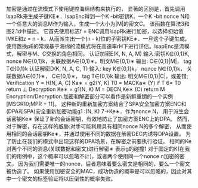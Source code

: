 加密是通过在流模式下使用键控海绵结构来执行的，
显著的区别是，首先调用IsapRk来生成子键KE∗．IsapEnc得到一个K -bit密钥K，一个K -bit nonce N和一个任意大的消息M作为输入，生成一个大小为|M|的密文C。
该函数在算法3和图2.1d中描述。
它首先使用标志f = ENC调用IsapRk进行加密，以选择初始值IVKE和z = n - k，从而派生出一个(n - k)位的子密钥KE∗．一旦这个子键生成，
使用置换pE的常规基于海绵的流模式将在高速率rH下进行评估。IsapEnc是流模式，解密与M、C交换的角色相同。
认证加密E(K, N, A, M)
输入:密钥K∈{0,1}K, nonce N∈{0,1}k，关联数据A∈{0,1}∗，明文M∈{0,1}∗
输出: C∈{0,1}|M|， tag T∈{0,1}k
认证解密D(K, N, A, C, T)
输入:	key K∈{0,1}k，
nonce N∈{0,1}k，
关联数据A∈{0,1}∗，
C∈{0,1}∗，
tag T∈{0,1}k
输出: 明文M∈{0,1}|C|，或差错;
Verification
Y = H(N, A, C)
Ka∗ = g2(Y, K)
T0 = MACKa∗ (Y)
if T 6= T0 return ⊥
Decryption
Ke∗ = g1(N, K)
M = DECN,Ke∗ (C)
return M
Encryption/Decryption.加密和解密部分可以看作是新鲜重钥的一个实例[MSGR10;MPR + 11]。
这种新的重新加密方案结合了SPA安全加密方案ENC和(DPA和SPA)安全重新加密功能g1 :(N, K) 7→Ke∗．作为nonce N，
用于派生会话密钥Ke∗ 保证了新的会话密钥，有效地防止了加密方案ENC上的DPA。
然而，对于解密，存在这样的威胁:对手可能利用具有相同nonce N的多个解密，
从而使用相同的会话密钥Ke∗，并通过使用不同的数据在解密DEC内诱导DPA设置。
为了防止在我们的模式中出现这样的DPA场景，在解密之前要执行验证。
相同的Ke对两个不同的消息(关联数据和密文)进行解密∗ 表示g的碰撞1 对于固定的K(在我们的用例中，这个概率可以忽略不计)，或者两个使用同一个nonce n加密的密文。
因为我们需要唯一的nonce，后者意味着要么密文是相同的，要么一个密文被伪造了。
如果使用加密安全的MAC，成功伪造的概率是可以忽略的，因此对其中一个密文的标签验证将以压倒性的概率失败。
